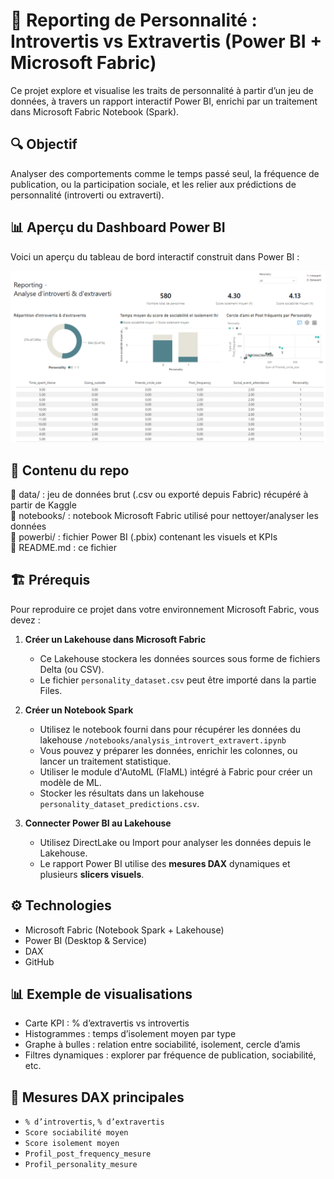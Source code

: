 # 🧠 Reporting de Personnalité : Introvertis vs Extravertis (Power BI + Microsoft Fabric)

Ce projet explore et visualise les traits de personnalité à partir d’un jeu de données, à travers un rapport interactif Power BI, enrichi par un traitement dans Microsoft Fabric Notebook (Spark).

## 🔍 Objectif

Analyser des comportements comme le temps passé seul, la fréquence de publication, ou la participation sociale, et les relier aux prédictions de personnalité (introverti ou extraverti).

## 📊 Aperçu du Dashboard Power BI

Voici un aperçu du tableau de bord interactif construit dans Power BI :

![Power BI Dashboard](visuals/powerbi_dashboard.png)

## 🧱 Contenu du repo

📁 data/ : jeu de données brut (.csv ou exporté depuis Fabric) récupéré à partir de Kaggle  
📁 notebooks/ : notebook Microsoft Fabric utilisé pour nettoyer/analyser les données  
📁 powerbi/ : fichier Power BI (.pbix) contenant les visuels et KPIs  
📄 README.md : ce fichier  


## 🏗️ Prérequis

Pour reproduire ce projet dans votre environnement Microsoft Fabric, vous devez :

1. **Créer un Lakehouse dans Microsoft Fabric**
   - Ce Lakehouse stockera les données sources sous forme de fichiers Delta (ou CSV).
   - Le fichier `personality_dataset.csv` peut être importé dans la partie Files.

2. **Créer un Notebook Spark**
   - Utilisez le notebook fourni dans pour récupérer les données du lakehouse `/notebooks/analysis_introvert_extravert.ipynb`
   - Vous pouvez y préparer les données, enrichir les colonnes, ou lancer un traitement statistique.
   - Utiliser le module d'AutoML (FlaML) intégré à Fabric pour créer un modèle de ML.
   - Stocker les résultats dans un lakehouse `personality_dataset_predictions.csv`.

3. **Connecter Power BI au Lakehouse**
   - Utilisez DirectLake ou Import pour analyser les données depuis le Lakehouse.
   - Le rapport Power BI utilise des **mesures DAX** dynamiques et plusieurs **slicers visuels**.



## ⚙️ Technologies

- Microsoft Fabric (Notebook Spark + Lakehouse)
- Power BI (Desktop & Service)
- DAX
- GitHub

## 📊 Exemple de visualisations

- Carte KPI : % d’extravertis vs introvertis
- Histogrammes : temps d’isolement moyen par type
- Graphe à bulles : relation entre sociabilité, isolement, cercle d’amis
- Filtres dynamiques : explorer par fréquence de publication, sociabilité, etc.

## 📌 Mesures DAX principales

- `% d’introvertis`, `% d’extravertis`
- `Score sociabilité moyen`
- `Score isolement moyen`
- `Profil_post_frequency_mesure`
- `Profil_personality_mesure`
